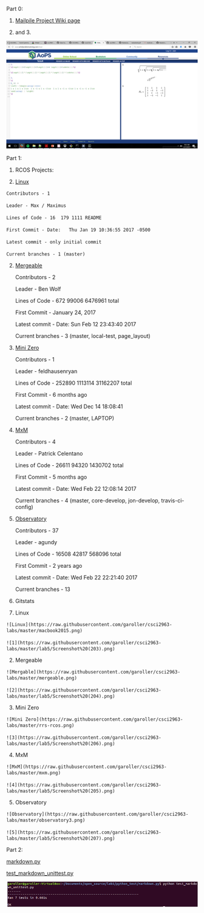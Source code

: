 Part 0:

1. [Mailpile Project Wiki page](https://github.com/garoller/csci2963-labs/wiki/Lab-5)


2. and 3.

![latex picture](https://raw.githubusercontent.com/garoller/csci2963-labs/master/latex.png)


Part 1:

1. RCOS Projects:


  1. [Linux](https://github.com/Maximus-/macbook2015-spi)

    Contributors - 1
    
    Leader - Max / Maximus
    
    Lines of Code - 16  179 1111 README
    
    First Commit - Date:   Thu Jan 19 10:36:55 2017 -0500
    
    Latest commit - only initial commit
    
    Current branches - 1 (master)
  
 2. [Mergeable](https://github.com/ben-wolf/mergeable)
    
    Contributors - 2
    
    Leader - Ben Wolf
    
    Lines of Code - 672   99006 6476961 total
    
    First Commit - January 24, 2017
    
    Latest commit - Date:   Sun Feb 12 23:43:40 2017
    
    Current branches - 3 (master, local-test, page_layout)
 
 3. [Mini Zero](https://github.com/feldhausenryan/rrs-rcos)
    
    Contributors - 1
    
    Leader - feldhausenryan
    
    Lines of Code -  252890  1113114 31162207 total
    
    First Commit - 6 months ago
    
    Latest commit - Date:   Wed Dec 14 18:08:41
    
    Current branches - 2 (master, LAPTOP)
 
 4. [MxM](https://github.com/musicexmachina/mxm)
 
    Contributors - 4
    
    Leader - Patrick Celentano
    
    Lines of Code - 26611   94320 1430702 total
    
    First Commit - 5 months ago
    
    Latest commit - Date:   Wed Feb 22 12:08:14 2017
    
    Current branches - 4 (master, core-develop, jon-develop, travis-ci-config)
 
 5. [Observatory](https://github.com/rcos/observatory3)
 
    Contributors - 37
    
    Leader - agundy
    
    Lines of Code - 16508  42817 568096 total
    
    First Commit - 2 years ago
    
    Latest commit - Date:   Wed Feb 22 22:21:40 2017
    
    Current branches - 13


2. Gitstats

  1. Linux
  
    ![Linux](https://raw.githubusercontent.com/garoller/csci2963-labs/master/macbook2015.png)
    
    ![1](https://raw.githubusercontent.com/garoller/csci2963-labs/master/lab5/Screenshot%20(203).png)
  
  2. Mergeable
  
    ![Mergable](https://raw.githubusercontent.com/garoller/csci2963-labs/master/mergeable.png)
    
    ![2](https://raw.githubusercontent.com/garoller/csci2963-labs/master/lab5/Screenshot%20(204).png)
  
  3. Mini Zero
  
    ![Mini Zero](https://raw.githubusercontent.com/garoller/csci2963-labs/master/rrs-rcos.png)
    
    ![3](https://raw.githubusercontent.com/garoller/csci2963-labs/master/lab5/Screenshot%20(206).png)
  
  4. MxM 
  
    ![MxM](https://raw.githubusercontent.com/garoller/csci2963-labs/master/mxm.png)
    
    ![4](https://raw.githubusercontent.com/garoller/csci2963-labs/master/lab5/Screenshot%20(205).png)
  
  5. Observatory 
  
    ![Observatory](https://raw.githubusercontent.com/garoller/csci2963-labs/master/observatory3.png)
    
    ![5](https://raw.githubusercontent.com/garoller/csci2963-labs/master/lab5/Screenshot%20(207).png)



Part 2:

[markdown.py](https://github.com/garoller/csci2963-labs/blob/master/lab5/markdown.py)

[test_markdown_unittest.py](https://github.com/garoller/csci2963-labs/blob/master/lab5/test_markdown_unittest.py)

![](https://raw.githubusercontent.com/garoller/csci2963-labs/master/lab5/python_tests2.png)

